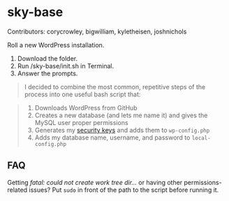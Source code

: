 sky-base
=================

Contributors: corycrowley, bigwilliam, kyletheisen, joshnichols

Roll a new WordPress installation.

1. Download the folder.
1. Run /sky-base/init.sh in Terminal.
1. Answer the prompts.

> I decided to combine the most common, repetitive steps of the process into one useful bash script that:

> 1. Downloads WordPress from GitHub
> 1. Creates a new database (and lets me name it) and gives the MySQL user proper permissions
> 1. Generates my <a href="http://codex.wordpress.org/Editing_wp-config.php#Security_Keys" target="_blank">security keys</a> and adds them to `wp-config.php`
> 1. Adds my database name, username, and password to `local-config.php`

FAQ
-----------------

Getting _fatal: could not create work tree dir..._ or having other permissions-related issues? Put `sudo` in front of the path to the script before running it.